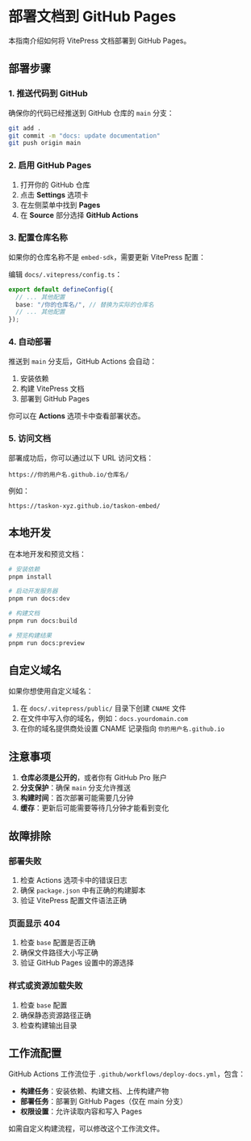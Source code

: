# 部署文档到 GitHub Pages

本指南介绍如何将 VitePress 文档部署到 GitHub Pages。

## 部署步骤

### 1. 推送代码到 GitHub

确保你的代码已经推送到 GitHub 仓库的 `main` 分支：

```bash
git add .
git commit -m "docs: update documentation"
git push origin main
```

### 2. 启用 GitHub Pages

1. 打开你的 GitHub 仓库
2. 点击 **Settings** 选项卡
3. 在左侧菜单中找到 **Pages**
4. 在 **Source** 部分选择 **GitHub Actions**

### 3. 配置仓库名称

如果你的仓库名称不是 `embed-sdk`，需要更新 VitePress 配置：

编辑 `docs/.vitepress/config.ts`：

```typescript
export default defineConfig({
  // ... 其他配置
  base: "/你的仓库名/", // 替换为实际的仓库名
  // ... 其他配置
});
```

### 4. 自动部署

推送到 `main` 分支后，GitHub Actions 会自动：

1. 安装依赖
2. 构建 VitePress 文档
3. 部署到 GitHub Pages

你可以在 **Actions** 选项卡中查看部署状态。

### 5. 访问文档

部署成功后，你可以通过以下 URL 访问文档：

```
https://你的用户名.github.io/仓库名/
```

例如：

```
https://taskon-xyz.github.io/taskon-embed/
```

## 本地开发

在本地开发和预览文档：

```bash
# 安装依赖
pnpm install

# 启动开发服务器
pnpm run docs:dev

# 构建文档
pnpm run docs:build

# 预览构建结果
pnpm run docs:preview
```

## 自定义域名

如果你想使用自定义域名：

1. 在 `docs/.vitepress/public/` 目录下创建 `CNAME` 文件
2. 在文件中写入你的域名，例如：`docs.yourdomain.com`
3. 在你的域名提供商处设置 CNAME 记录指向 `你的用户名.github.io`

## 注意事项

1. **仓库必须是公开的**，或者你有 GitHub Pro 账户
2. **分支保护**：确保 `main` 分支允许推送
3. **构建时间**：首次部署可能需要几分钟
4. **缓存**：更新后可能需要等待几分钟才能看到变化

## 故障排除

### 部署失败

1. 检查 Actions 选项卡中的错误日志
2. 确保 `package.json` 中有正确的构建脚本
3. 验证 VitePress 配置文件语法正确

### 页面显示 404

1. 检查 `base` 配置是否正确
2. 确保文件路径大小写正确
3. 验证 GitHub Pages 设置中的源选择

### 样式或资源加载失败

1. 检查 `base` 配置
2. 确保静态资源路径正确
3. 检查构建输出目录

## 工作流配置

GitHub Actions 工作流位于 `.github/workflows/deploy-docs.yml`，包含：

- **构建任务**：安装依赖、构建文档、上传构建产物
- **部署任务**：部署到 GitHub Pages（仅在 main 分支）
- **权限设置**：允许读取内容和写入 Pages

如需自定义构建流程，可以修改这个工作流文件。
